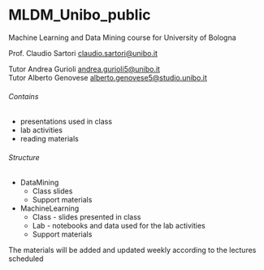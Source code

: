 # MLDM_Unibo\_public
 Machine Learning and Data Mining course for University of Bologna

Prof. Claudio Sartori <claudio.sartori@unibo.it>

Tutor Andrea Gurioli <andrea.gurioli5@unibo.it>  
Tutor Alberto Genovese <alberto.genovese5@studio.unibo.it>

###### Contains

 - presentations used in class
 - lab activities
 - reading materials 

###### Structure

- DataMining
  -  Class slides
  -  Support materials
- MachineLearning
  - Class - slides presented in class
  - Lab - notebooks and data used for the lab activities
  - Support materials

The materials will be added and updated weekly according to the lectures scheduled 